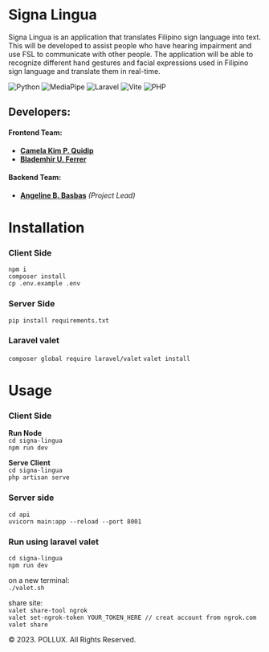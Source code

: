 # Signa Lingua

Signa Lingua is an application that translates Filipino sign language into text. This will be developed to assist people who have hearing impairment and use FSL to communicate with other people. The application will be able to recognize different hand gestures and facial expressions used in Filipino sign language and translate them in real-time.

![Python](https://img.shields.io/badge/python-3670A0?style=for-the-badge&logo=python&logoColor=ffdd54)
![MediaPipe](https://img.shields.io/badge/MediaPipe-teal)
![Laravel](https://img.shields.io/badge/laravel-%23FF2D20.svg?style=for-the-badge&logo=laravel&logoColor=white)
![Vite](https://img.shields.io/badge/vite-%23646CFF.svg?style=for-the-badge&logo=vite&logoColor=white)
![PHP](https://img.shields.io/badge/php-%23777BB4.svg?style=for-the-badge&logo=php&logoColor=white)


## Developers:

#### Frontend Team:

- [**Camela Kim P. Quidip**](https://github.com/geumjassi)
- [**Blademhir U. Ferrer**](https://github.com/blade-mhir)

#### Backend Team:

- [**Angeline B. Basbas**](https://github.com/StrayMarimo) _(Project Lead)_


# Installation
### Client Side
```npm i```  
```composer install```  
```cp .env.example .env```  

### Server Side
```pip install requirements.txt```

### Laravel valet
```composer global require laravel/valet```
```valet install```




# Usage
### Client Side

**Run Node**  
```cd signa-lingua ```  
```npm run dev```

**Serve Client**  
```cd signa-lingua ```  
```php artisan serve```

### Server side  
```cd api```  
```uvicorn main:app --reload --port 8001```


### Run using laravel valet
```cd signa-lingua ```  
```npm run dev```  


on a new terminal:   
```./valet.sh```  

share site:  
```valet share-tool ngrok```  
```valet set-ngrok-token YOUR_TOKEN_HERE // creat account from ngrok.com```  
```valet share```  







© 2023. POLLUX. All Rights Reserved.
